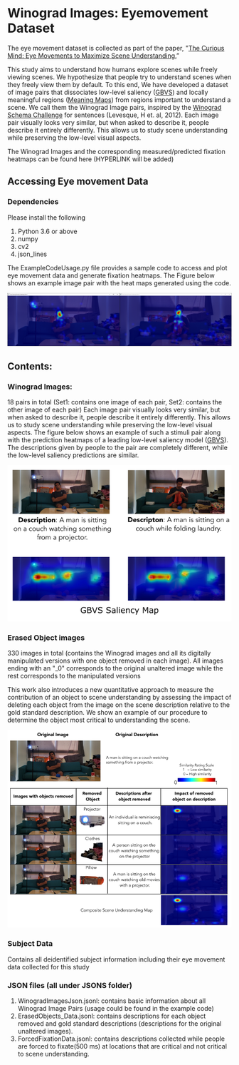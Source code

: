# Winograd Images: Eyemovement Dataset 
The eye movement dataset is collected as part of the paper, "[The Curious Mind: Eye Movements to Maximize Scene Understanding.](https://osf.io/preprints/psyarxiv/6c8gf?raw=true)” 

This study aims to understand how humans explore scenes while freely viewing scenes. We hypothesize that people try to understand scenes when they freely view them by default. To this end, We have developed a dataset of image pairs that dissociates low-level saliency ([GBVS](http://papers.neurips.cc/paper/3095-graph-based-visual-saliency.pdf?raw=true)) and locally meaningful regions ([Meaning Maps](https://jov.arvojournals.org/article.aspx?articleid=2685927?raw=true)) from regions important to understand a scene. We call them the Winograd Image pairs, inspired by the [Winograd Schema Challenge](https://cs.nyu.edu/~davise/papers/WinogradSchemas/WS.html) for sentences (Levesque, H et. al, 2012). Each image pair visually looks very similar, but when asked to describe it, people describe it entirely differently. This allows us to study scene understanding while preserving the low-level visual aspects.

The Winograd Images and the corresponding measured/predicted fixation heatmaps can be found here (HYPERLINK will be added)

## Accessing Eye movement Data

### Dependencies
Please install the following
1. Python 3.6 or above
2. numpy
3. cv2
4. json_lines

The ExampleCodeUsage.py file provides a sample code to access and plot eye movement data and generate fixation heatmaps. The Figure below shows an example image pair with the heat maps generated using the code.

![Alt text](/ReadMeFiles/ExampleImagePair.png?raw=true "Optional Title")


## Contents:

### Winograd Images: 
18 pairs in total (Set1: contains one image of each pair, Set2: contains the other image of each pair)
Each image pair visually looks very similar, but when asked to describe it, people describe it entirely differently. This allows us to study scene understanding while preserving the low-level visual aspects. The figure below shows an example of such a stimuli pair along with the prediction heatmaps of a leading low-level saliency model ([GBVS](http://papers.neurips.cc/paper/3095-graph-based-visual-saliency.pdf?raw=true)). The descriptions given by people to the pair are completely different, while the low-level saliency predictions are similar.

![Alt text](/ReadMeFiles/WinogradExample.png?raw=true "Optional Title")

### Erased Object images
330 images in total (contains the Winograd images and all its digitally manipulated versions with one object removed in each image). All images ending with an "_0" corresponds to the original unaltered image while the rest corresponds to the manipulated versions

This work also introduces a new quantitative approach to measure the contribution of an object to scene understanding by assessing the impact of deleting each object from the image on the scene description relative to the gold standard description. We show an example of our procedure to determine the object most critical to understanding the scene.

![Alt text](/ReadMeFiles/ObjectErasureProcedure.png?raw=true "Optional Title")

### Subject Data
Contains all deidentified subject information including their eye movement data collected for this study
### JSON files (all under JSONS folder)
1. WinogradImagesJson.jsonl: contains basic information about all Winograd Image Pairs (usage could be found in the example code)
2. ErasedObjects_Data.jsonl: contains descriptions for each object removed and gold standard descriptions (descriptions for the original unaltered images).
3. ForcedFixationData.jsonl: contains descriptions collected while people are forced to fixate(500 ms) at locations that are critical and not critical to scene understanding. 



